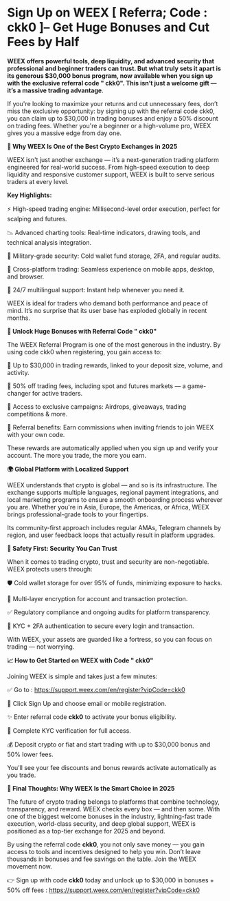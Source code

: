# Sign Up on WEEX [ Referra; Code :  ckk0  ]– Get Huge  Bonuses and Cut Fees by Half

**WEEX offers powerful tools, deep liquidity, and advanced security that professional and beginner traders can trust. But what truly sets it apart is its generous $30,000 bonus program, now available when you sign up with the exclusive referral code " ckk0".  This isn’t just a welcome gift — it’s a massive trading advantage**. 

If you're looking to maximize your returns and cut unnecessary fees, don’t miss the exclusive opportunity: by signing up with the referral code ckk0, you can claim up to $30,000 in trading bonuses and enjoy a 50% discount on trading fees. Whether you're a beginner or a high-volume pro, WEEX gives you a massive edge from day one.

**🚀 Why WEEX Is One of the Best Crypto Exchanges in 2025**

WEEX isn't just another exchange — it’s a next-generation trading platform engineered for real-world success. From high-speed execution to deep liquidity and responsive customer support, WEEX is built to serve serious traders at every level.

**Key Highlights:**

⚡ High-speed trading engine: Millisecond-level order execution, perfect for scalping and futures.

📉 Advanced charting tools: Real-time indicators, drawing tools, and technical analysis integration.

🔐 Military-grade security: Cold wallet fund storage, 2FA, and regular audits.

📱 Cross-platform trading: Seamless experience on mobile apps, desktop, and browser.

💬 24/7 multilingual support: Instant help whenever you need it.

WEEX is ideal for traders who demand both performance and peace of mind. It’s no surprise that its user base has exploded globally in recent months.

**🎁 Unlock Huge Bonuses with Referral Code " ckk0"**

The WEEX Referral Program is one of the most generous in the industry. By using code ckk0 when registering, you gain access to:

💸 Up to $30,000 in trading rewards, linked to your deposit size, volume, and activity.

🔻 50% off trading fees, including spot and futures markets — a game-changer for active traders.

🎯 Access to exclusive campaigns: Airdrops, giveaways, trading competitions & more.

💼 Referral benefits: Earn commissions when inviting friends to join WEEX with your own code.

These rewards are automatically applied when you sign up and verify your account. The more you trade, the more you earn.

**🌍 Global Platform with Localized Support**

WEEX understands that crypto is global — and so is its infrastructure. The exchange supports multiple languages, regional payment integrations, and local marketing programs to ensure a smooth onboarding process wherever you are. Whether you're in Asia, Europe, the Americas, or Africa, WEEX brings professional-grade tools to your fingertips.

Its community-first approach includes regular AMAs, Telegram channels by region, and user feedback loops that actually result in platform upgrades.

**🔐 Safety First: Security You Can Trust**

When it comes to trading crypto, trust and security are non-negotiable. WEEX protects users through:

🛡️ Cold wallet storage for over 95% of funds, minimizing exposure to hacks.

🧩 Multi-layer encryption for account and transaction protection.

✅ Regulatory compliance and ongoing audits for platform transparency.

📲 KYC + 2FA authentication to secure every login and transaction.

With WEEX, your assets are guarded like a fortress, so you can focus on trading — not worrying.

**📈 How to Get Started on WEEX with Code " ckk0"**

Joining WEEX is simple and takes just a few minutes:

✅ Go to : https://support.weex.com/en/register?vipCode=ckk0

🔐 Click Sign Up and choose email or mobile registration.

✨ Enter referral code **ckk0** to activate your bonus eligibility.

🧾 Complete KYC verification for full access.

💰 Deposit crypto or fiat and start trading with up to $30,000 bonus and 50% lower fees.

You’ll see your fee discounts and bonus rewards activate automatically as you trade.

**🌟 Final Thoughts: Why WEEX Is the Smart Choice in 2025**

The future of crypto trading belongs to platforms that combine technology, transparency, and reward. WEEX checks every box — and then some. With one of the biggest welcome bonuses in the industry, lightning-fast trade execution, world-class security, and deep global support, WEEX is positioned as a top-tier exchange for 2025 and beyond.

By using the referral code **ckk0**, you not only save money — you gain access to tools and incentives designed to help you win. Don’t leave thousands in bonuses and fee savings on the table. Join the WEEX movement now.

👉 Sign up with code **ckk0** today and unlock up to $30,000 in bonuses + 50% off fees : https://support.weex.com/en/register?vipCode=ckk0

